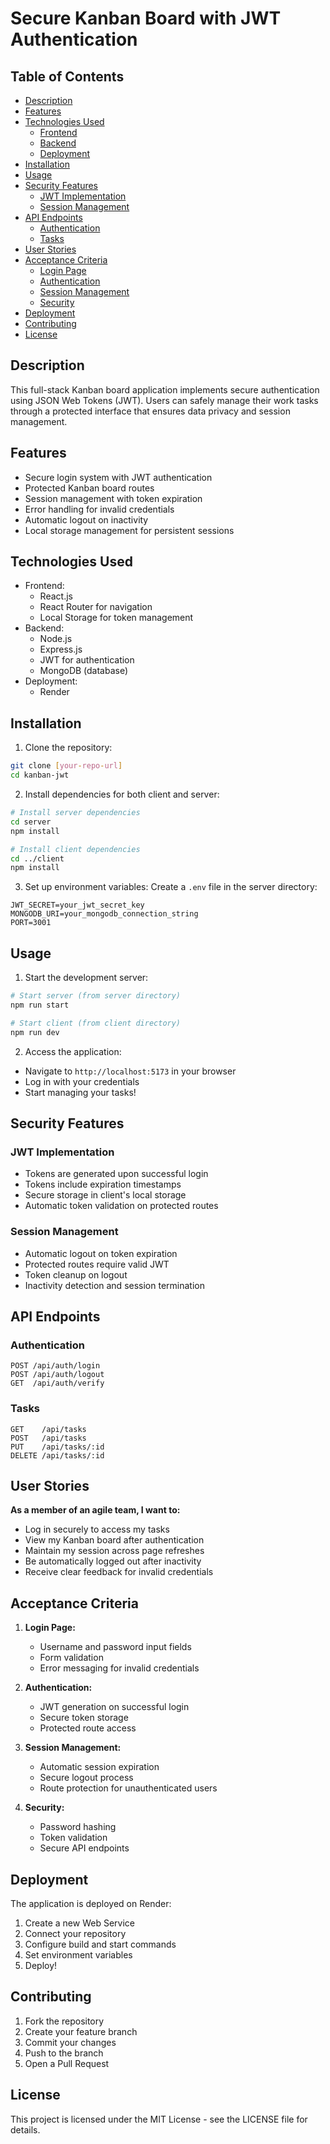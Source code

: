 # Secure Kanban Board with JWT Authentication

## Table of Contents
- [Description](#description)
- [Features](#features)
- [Technologies Used](#technologies-used)
  - [Frontend](#frontend)
  - [Backend](#backend)
  - [Deployment](#deployment)
- [Installation](#installation)
- [Usage](#usage)
- [Security Features](#security-features)
  - [JWT Implementation](#jwt-implementation)
  - [Session Management](#session-management)
- [API Endpoints](#api-endpoints)
  - [Authentication](#authentication)
  - [Tasks](#tasks)
- [User Stories](#user-stories)
- [Acceptance Criteria](#acceptance-criteria)
  - [Login Page](#login-page)
  - [Authentication](#authentication-1)
  - [Session Management](#session-management-1)
  - [Security](#security)
- [Deployment](#deployment)
- [Contributing](#contributing)
- [License](#license)
  
## Description
This full-stack Kanban board application implements secure authentication using JSON Web Tokens (JWT). Users can safely manage their work tasks through a protected interface that ensures data privacy and session management.

## Features
- Secure login system with JWT authentication
- Protected Kanban board routes
- Session management with token expiration
- Error handling for invalid credentials
- Automatic logout on inactivity
- Local storage management for persistent sessions

## Technologies Used
- Frontend:
  - React.js
  - React Router for navigation
  - Local Storage for token management
- Backend:
  - Node.js
  - Express.js
  - JWT for authentication
  - MongoDB (database)
- Deployment:
  - Render

## Installation

1. Clone the repository:
```bash
git clone [your-repo-url]
cd kanban-jwt
```

2. Install dependencies for both client and server:
```bash
# Install server dependencies
cd server
npm install

# Install client dependencies
cd ../client
npm install
```

3. Set up environment variables:
Create a `.env` file in the server directory:
```env
JWT_SECRET=your_jwt_secret_key
MONGODB_URI=your_mongodb_connection_string
PORT=3001
```

## Usage

1. Start the development server:
```bash
# Start server (from server directory)
npm run start

# Start client (from client directory)
npm run dev
```

2. Access the application:
- Navigate to `http://localhost:5173` in your browser
- Log in with your credentials
- Start managing your tasks!

## Security Features

### JWT Implementation
- Tokens are generated upon successful login
- Tokens include expiration timestamps
- Secure storage in client's local storage
- Automatic token validation on protected routes

### Session Management
- Automatic logout on token expiration
- Protected routes require valid JWT
- Token cleanup on logout
- Inactivity detection and session termination

## API Endpoints

### Authentication
```
POST /api/auth/login
POST /api/auth/logout
GET  /api/auth/verify
```

### Tasks
```
GET    /api/tasks
POST   /api/tasks
PUT    /api/tasks/:id
DELETE /api/tasks/:id
```

## User Stories

**As a member of an agile team, I want to:**
- Log in securely to access my tasks
- View my Kanban board after authentication
- Maintain my session across page refreshes
- Be automatically logged out after inactivity
- Receive clear feedback for invalid credentials

## Acceptance Criteria

1. **Login Page:**
   - Username and password input fields
   - Form validation
   - Error messaging for invalid credentials

2. **Authentication:**
   - JWT generation on successful login
   - Secure token storage
   - Protected route access

3. **Session Management:**
   - Automatic session expiration
   - Secure logout process
   - Route protection for unauthenticated users

4. **Security:**
   - Password hashing
   - Token validation
   - Secure API endpoints

## Deployment

The application is deployed on Render:
1. Create a new Web Service
2. Connect your repository
3. Configure build and start commands
4. Set environment variables
5. Deploy!

## Contributing
1. Fork the repository
2. Create your feature branch
3. Commit your changes
4. Push to the branch
5. Open a Pull Request

## License
This project is licensed under the MIT License - see the LICENSE file for details.
